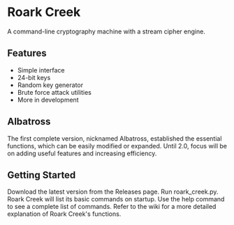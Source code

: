 # Roark Creek
A command-line cryptography machine with a stream cipher engine.
## Features
* Simple interface
* 24-bit keys
* Random key generator
* Brute force attack utilities
* More in development
## Albatross
The first complete version, nicknamed Albatross, established the essential functions, which can be easily modified or expanded.
Until 2.0, focus will be on adding useful features and increasing efficiency.
## Getting Started
Download the latest version from the Releases page. Run roark_creek.py.
Roark Creek will list its basic commands on startup. Use the help command to see a complete list of commands.
Refer to the wiki for a more detailed explanation of Roark Creek's functions.
